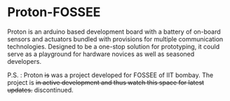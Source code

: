 # Proton-FOSSEE

Proton is an arduino based development board with a battery of on-board sensors and actuators bundled with provisions for multiple communication technologies. Designed to be a one-stop solution for prototyping, it could serve as a playground for hardware novices as well as seasoned developers. 


P.S. : Proton ~~is~~ was  a project developed for FOSSEE of IIT bombay. The project is ~~in active development and thus watch this space for latest updates.~~ discontinued.
